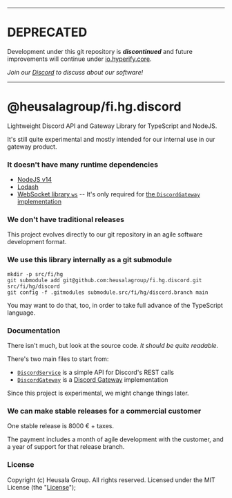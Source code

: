 _____________________________________________________________________________________

# DEPRECATED

Development under this git repository is ***discontinued*** and future improvements 
will continue under
[io.hyperify.core](https://github.com/hyperifyio/io.hyperify.core).

*Join our [Discord](https://discord.gg/UBTrHxA78f) to discuss about our software!*

_____________________________________________________________________________________

# @heusalagroup/fi.hg.discord

Lightweight Discord API and Gateway Library for TypeScript and NodeJS.

It's still quite experimental and mostly intended for our internal use in our gateway product.

### It doesn't have many runtime dependencies

 * [NodeJS v14](https://nodejs.org)
 * [Lodash](https://lodash.com)
 * [WebSocket library `ws`](https://github.com/websockets/ws) -- It's only required for [the `DiscordGateway` implementation](https://github.com/heusalagroup/fi.hg.discord/blob/main/src/DiscordGateway.ts)

### We don't have traditional releases

This project evolves directly to our git repository in an agile software development format.

### We use this library internally as a git submodule

```
mkdir -p src/fi/hg
git submodule add git@github.com:heusalagroup/fi.hg.discord.git src/fi/hg/discord
git config -f .gitmodules submodule.src/fi/hg/discord.branch main
```

You may want to do that, too, in order to take full advance of the TypeScript language.

### Documentation

There isn't much, but look at the source code. *It should be quite readable.*

There's two main files to start from:

 * [`DiscordService`](https://github.com/heusalagroup/fi.hg.discord/blob/main/src/DiscordService.ts) is a simple API for Discord's REST calls
 * [`DiscordGateway`](https://github.com/heusalagroup/fi.hg.discord/blob/main/src/DiscordGateway.ts) is a [Discord Gateway](https://discord.com/developers/docs/topics/gateway) implementation

Since this project is experimental, we might change things later.

### We can make stable releases for a commercial customer

One stable release is 8000 € + taxes.

The payment includes a month of agile development with the customer, and a year of
support for that release branch.

### License

Copyright (c) Heusala Group. All rights reserved. Licensed under the MIT License (the "[License](./LICENSE)");
